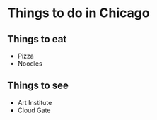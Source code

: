 # Things to do in Chicago

## Things to eat
- Pizza
- Noodles

## Things to see

- Art Institute
- Cloud Gate

